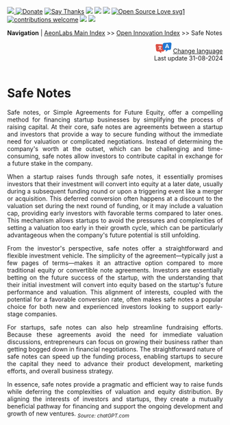 [![](https://dcbadge.vercel.app/api/server/hw3j3RwfJf) ](https://discord.gg/hw3j3RwfJf)
 [![Donate](https://img.shields.io/badge/donate-$-brown.svg?style=for-the-badge)](http://paypal.me/mtpsilva)
 [![Say Thanks](https://img.shields.io/badge/Say%20Thanks-!-yellow.svg?style=for-the-badge)](https://saythanks.io/to/mtpsilva)
![](https://img.shields.io/github/last-commit/aeonSolutions/aeonSolutions?style=for-the-badge)
<img src="https://us-central1-trackgit-analytics.cloudfunctions.net/token/ping/lztozx5fhr486ojv78ol" />
![](https://views.whatilearened.today/views/github/aeonSolutions/aeonSolutions.svg)
[![Open Source Love svg1](https://badges.frapsoft.com/os/v1/open-source.svg?v=103)](#)
[![contributions welcome](https://img.shields.io/badge/contributions-welcome-brightgreen.svg?style=flat&label=Contributions&colorA=red&colorB=black	)](#)
[<img src="https://cdn.buymeacoffee.com/buttons/v2/default-yellow.png" data-canonical-src="https://cdn.buymeacoffee.com/buttons/v2/default-yellow.png" height="30" />](https://www.buymeacoffee.com/migueltomas)
<a href="https://github.com/sponsors/aeonSolutions">
  <img height="40" src="https://github.com/aeonSolutions/PCB-Prototyping-Catalogue/blob/main/media/become_a_github_sponsor.png">
</a>


**Navigation** | [AeonLabs Main Index](https://github.com/aeonSolutions/aeonSolutions/blob/main/aeonSolutions-Main-Index.md)  >>  [Open Innovation Index](https://github.com/aeonSolutions/aeonSolutions/blob/main/open-innovation-book-index.md)  >> Safe Notes

<div align="right">
   <img height="25" src="https://github.com/aeonSolutions/aeonSolutions/blob/main/media/language-icon.png"> 
 <a href="https://github-com.translate.goog/aeonSolutions/aeonSolutions/blob/main/Safe_Notes.md?_x_tr_sl=en&_x_tr_tl=fr&_x_tr_hl=en&_x_tr_pto=wapp">Change language</a> <br>
Last update 31-08-2024
</div>

<br>

<div align="justify">

# Safe Notes
Safe notes, or Simple Agreements for Future Equity, offer a compelling method for financing startup businesses by simplifying the process of raising capital. At their core, safe notes are agreements between a startup and investors that provide a way to secure funding without the immediate need for valuation or complicated negotiations. Instead of determining the company's worth at the outset, which can be challenging and time-consuming, safe notes allow investors to contribute capital in exchange for a future stake in the company.

When a startup raises funds through safe notes, it essentially promises investors that their investment will convert into equity at a later date, usually during a subsequent funding round or upon a triggering event like a merger or acquisition. This deferred conversion often happens at a discount to the valuation set during the next round of funding, or it may include a valuation cap, providing early investors with favorable terms compared to later ones. This mechanism allows startups to avoid the pressures and complexities of setting a valuation too early in their growth cycle, which can be particularly advantageous when the company's future potential is still unfolding.

From the investor's perspective, safe notes offer a straightforward and flexible investment vehicle. The simplicity of the agreement—typically just a few pages of terms—makes it an attractive option compared to more traditional equity or convertible note agreements. Investors are essentially betting on the future success of the startup, with the understanding that their initial investment will convert into equity based on the startup's future performance and valuation. This alignment of interests, coupled with the potential for a favorable conversion rate, often makes safe notes a popular choice for both new and experienced investors looking to support early-stage companies.

For startups, safe notes can also help streamline fundraising efforts. Because these agreements avoid the need for immediate valuation discussions, entrepreneurs can focus on growing their business rather than getting bogged down in financial negotiations. The straightforward nature of safe notes can speed up the funding process, enabling startups to secure the capital they need to advance their product development, marketing efforts, and overall business strategy.

In essence, safe notes provide a pragmatic and efficient way to raise funds while deferring the complexities of valuation and equity distribution. By aligning the interests of investors and startups, they create a mutually beneficial pathway for financing and support the ongoing development and growth of new ventures. <sub>*Source: chatGPT.com*</sub>

</div>
